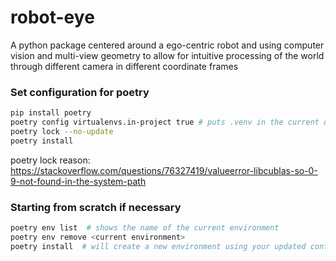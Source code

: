 # robot-eye
A python package centered around a ego-centric robot and using computer vision and multi-view geometry to allow for intuitive processing of the world through different camera in different coordinate frames

### Set configuration for poetry
```bash
pip install poetry
poetry config virtualenvs.in-project true # puts .venv in the current directory
poetry lock --no-update 
poetry install
```
poetry lock reason: https://stackoverflow.com/questions/76327419/valueerror-libcublas-so-0-9-not-found-in-the-system-path

### Starting from scratch if necessary
```bash
poetry env list  # shows the name of the current environment
poetry env remove <current environment>
poetry install  # will create a new environment using your updated configuration
```